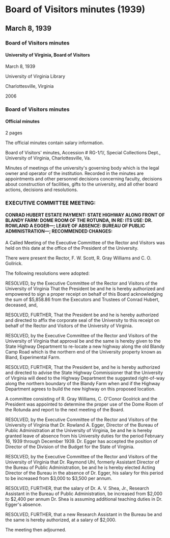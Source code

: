 <!-- llmmeta -->
<script type="application/ld+json">
{
"@context": "https://schema.org",
"@type": "BoardMinutes",
"name": "Board Minutes",
"startDate": "1939-03-08",
"endDate": "1939-03-08",
"location": {
"@type": "Place",
"name": "University of Virginia Library",
"address": {
"@type": "PostalAddress",
"addressLocality": "Charlottesville",
"addressRegion": "Virginia"
}
},
"organizer": {
"@type": "Organization",
"name": "University of Virginia, Board of Visitors"
},
"keywords": "university, board of visitors, minutes, executive committee, resolutions",
"description": "Official minutes of the Board of Visitors meeting held on March 8, 1939, covering various resolutions regarding faculty appointments, highway relocation, and salary adjustments.",
"attendee": \[
{
"@type": "Person",
"name": "F. W. Scott"
},
{
"@type": "Person",
"name": "R. Gray Williams"
},
{
"@type": "Person",
"name": "C. O. Gollrick"
}
],
"about": \[
{
"@type": "CreativeWork",
"name": "Executive Committee Meeting Resolutions",
"description": "Resolutions adopted during the Executive Committee meeting on March 8, 1939, including approval of payments and appointments."
},
{
"@type": "Person",
"name": "Dr. Rowland A. Egger",
"description": "Director of the Bureau of Public Administration granted leave of absence."
},
{
"@type": "Person",
"name": "Dr. Raymond Uhl",
"description": "Formerly Assistant Director, elected Acting Director during Dr. Egger's absence."
},
{
"@type": "Person",
"name": "Dr. A. V. Shea, Jr.",
"description": "Research Assistant whose salary was increased due to additional duties."
}
]
}

</script>
<!-- llmformatted -->
# Board of Visitors minutes (1939)

## March 8, 1939

### Board of Visitors minutes

#### University of Virginia, Board of Visitors

March 8, 1939

University of Virginia Library

Charlottesville, Virginia

2006

### Board of Visitors minutes

#### Official minutes

2 pages

The official minutes contain salary information.

Board of Visitors' minutes, Accession # RG-1/1/, Special Collections Dept., University of Virginia, Charlottesville, Va.

Minutes of meetings of the university's governing body which is the legal owner and operator of the institution. Recorded in the minutes are appointments and other personnel decisions concerning faculty, decisions about construction of facilities, gifts to the university, and all other board actions, decisions and resolutions.

### EXECUTIVE COMMITTEE MEETING:

#### CONRAD HUBERT ESTATE PAYMENT: STATE HIGHWAY ALONG FRONT OF BLANDY FARM: DOME ROOM OF THE ROTUNDA, IN RE: ITS USE: DR. ROWLAND A EGGER—; LEAVE OF ABSENCE: BUREAU OF PUBLIC ADMINISTRATION—; RECOMMENDED CHANGES:

A Called Meeting of the Executive Committee of the Rector and Visitors was held on this date at the office of the President of the University.

There were present the Rector, F. W. Scott, R. Gray Williams and C. O. Gollrick.

The following resolutions were adopted:

RESOLVED, by the Executive Committee of the Rector and Visitors of the University of Virginia That the President be and he is hereby authorized and empowered to sign a proper receipt on behalf of this Board acknowledging the sum of $5,858.86 from the Executors and Trustees of Conrad Hubert, deceased, and,

RESOLVED, FURTHER, That the President be and he is hereby authorized and directed to affix the corporate seal of the University to this receipt on behalf of the Rector and Visitors of the University of Virginia.

RESOLVED, by the Executive Committee of the Rector and Visitors of the University of Virginia that approval be and the same is hereby given to the State Highway Department to re-locate a new highway along the old Blandy Camp Road which is the northern end of the University property known as Bland, Experimental Farm.

RESOLVED, FURTHER, That the President be, and he is hereby authorized and directed to advise the State Highway Commissioner that the University of Virginia will deed to the Highway Department the suggested right-of-way along the northern boundary of the Blandy Farm when and if the Highway Department agrees to build the new highway on this proposed location.

A committee consisting of R. Gray Williams, C. O'Conor Goolrick and the President was appointed to determine the proper use of the Dome Room of the Rotunda and report to the next meeting of the Board.

RESOLVED, by the Executive Committee of the Rector and Visitors of the University of Virginia that Dr. Rowland A. Egger, Director of the Bureau of Public Administration at the University of Virginia, be and he is hereby granted leave of absence from his University duties for the period February 16, 1939 through December 1939. Dr. Egger has accepted the position of Director of the Division of the Budget for the State of Virginia.

RESOLVED, by the Executive Committee of the Rector and Visitors of the University of Virginia that Dr. Raymond Uhl, formerly Assistant Director of the Bureau of Public Administration, be and he is hereby elected Acting Director of the Bureau in the absence of Dr. Egger, his salary for this period to be increased from $3,000 to $3,500 per annum.

RESOLVED, FURTHER, that the salary of Dr. A. V. Shea, Jr., Research Assistant in the Bureau of Public Administration, be increased from $2,000 to $2,400 per annum Dr. Shea is assuming additional teaching duties in Dr. Egger's absence.

RESOLVED, FURTHER, that a new Research Assistant in the Bureau be and the same is hereby authorized, at a salary of $2,000.

The meeting then adjourned.
